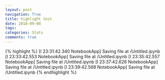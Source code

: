 ```yaml
---
layout: post
navigation: True
title: highlight test
date: 2018-09-08
tags:
categories: Stats
comments: true
---
```


{% highlight %}
[I 23:31:42.340 NotebookApp] Saving file at /Untitled.ipynb
[I 23:33:42.553 NotebookApp] Saving file at /Untitled.ipynb
[I 23:35:42.557 NotebookApp] Saving file at /Untitled.ipynb
[I 23:37:42.626 NotebookApp] Saving file at /Untitled.ipynb
[I 23:39:42.568 NotebookApp] Saving file at /Untitled.ipynb
 {% endhighlight %} 

